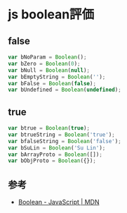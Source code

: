# js boolean評価
## false
```js
var bNoParam = Boolean();
var bZero = Boolean(0);
var bNull = Boolean(null);
var bEmptyString = Boolean('');
var bFalse = Boolean(false);
var bUndefined = Boolean(undefined);
```
## true
```js
var btrue = Boolean(true);
var btrueString = Boolean('true');
var bfalseString = Boolean('false');
var bSuLin = Boolean('Su Lin');
var bArrayProto = Boolean([]);
var bObjProto = Boolean({});
```

## 参考
- [Boolean - JavaScript | MDN](https://developer.mozilla.org/ja/docs/Web/JavaScript/Reference/Global_Objects/Boolean)
